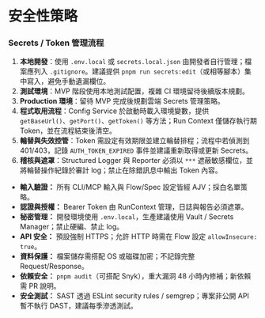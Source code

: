 # 安全性策略
### Secrets / Token 管理流程
1. **本地開發**：使用 `.env.local` 或 `secrets.local.json` 由開發者自行管理；檔案應列入 `.gitignore`。建議提供 `pnpm run secrets:edit`（或相等腳本）集中寫入，避免手動遺漏欄位。
2. **測試環境**：MVP 階段使用本地測試配置，複雜 CI 環境留待後續版本規劃。
3. **Production 環境**：留待 MVP 完成後規劃雲端 Secrets 管理策略。
4. **程式取用流程**：Config Service 於啟動時載入環境變數，提供 `getBaseUrl()`、`getPort()`、`getToken()` 等方法；Run Context 僅儲存執行期 Token，並在流程結束後清空。
5. **輪替與失效控管**：Token 需設定有效期限並建立輪替排程；流程中若偵測到 401/403，記錄 `AUTH_TOKEN_EXPIRED` 事件並建議重新取得或更新 Secrets。
6. **稽核與遮罩**：Structured Logger 與 Reporter 必須以 `***` 遮蔽敏感欄位，並將輪替操作紀錄於審計 log；禁止在除錯訊息中輸出 Token 內容。

- **輸入驗證：** 所有 CLI/MCP 輸入與 Flow/Spec 設定皆經 AJV；採白名單策略。
- **認證與授權：** Bearer Token 由 RunContext 管理，日誌與報告必須遮罩。
- **秘密管理：** 開發環境使用 `.env.local`，生產建議使用 Vault / Secrets Manager；禁止硬編、禁止 log。
- **API 安全：** 預設強制 HTTPS；允許 HTTP 時需在 Flow 設定 `allowInsecure: true`。
- **資料保護：** 檔案儲存需搭配 OS 或磁碟加密；不記錄完整 Request/Response。
- **依賴安全：** `pnpm audit`（可搭配 Snyk），重大漏洞 48 小時內修補；新依賴需 PR 說明。
- **安全測試：** SAST 透過 ESLint security rules / semgrep；專案非公開 API 暫不執行 DAST，建議每季滲透測試。
